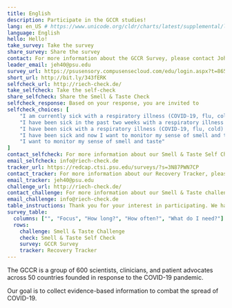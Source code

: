 ```yaml
---
title: English
description: Participate in the GCCR studies!
lang: en_US # https://www.unicode.org/cldr/charts/latest/supplemental/language_territory_information.html
language: English
hello: Hello!
take_survey: Take the survey
share_survey: Share the survey
contact: For more information about the GCCR Survey, please contact John Hayes
leader_email: jeh40@psu.edu
survey_url: https://psusensory.compusensecloud.com/edu/login.aspx?t=86572382-0eec-447a-87ca-eb5c4d4d4d52
short_url: http://bit.ly/343fERK
selfcheck_url: http://riech-check.de/
take_selfcheck: Take the self-check
share_selfcheck: Share the Smell & Taste Check
selfcheck_response: Based on your response, you are invited to
selfcheck_choices: [
    "I am currently sick with a respiratory illness (COVID-19, flu, cold)",
    "I have been sick in the past two weeks with a respiratory illness (COVID-19, flu, cold)",
    "I have been sick with a respiratory illness (COVID-19, flu, cold) more than 2 weeks ago",
    "I have been sick and now I want to monitor my sense of smell and taste",
    "I want to monitor my sense of smell and taste"
]
contact_selfcheck: For more information about our Smell & Taste Self Check, please contact Kathrin Ohla
email_selfcheck: info@riech-check.de
tracker_url: https://redcap.ctsi.psu.edu/surveys/?s=3N87PWN7CP
contact_tracker: For more information about our Recovery Tracker, please contact John Hayes
email_tracker: jeh40@psu.edu
challenge_url: http://riech-check.de/
contact_challenge: For more information about our Smell & Taste challenge, please contact Kathrin Ohla
email_challenge: info@riech-check.de
table_instructions: Thank you for your interest in participating. We have four studies you may participate in. To help you choose, please take a look at what fits your interests in the table below. After clicking one of the links in the left column you will be able to read more detailed information about the study and whether you may qualify to participate in the study.
survey_table:
  columns: ["", "Focus", "How long?", "How often?", "What do I need?"]
  rows:
    challenge: Smell & Taste Challenge
    check: Smell & Taste Self Check
    survey: GCCR Survey
    tracker: Recovery Tracker
---
```

The GCCR is a group of 600 scientists, clinicians, and patient advocates across 50 countries founded in response to the COVID-19 pandemic.

Our goal is to collect evidence-based information to combat the spread of COVID-19.
